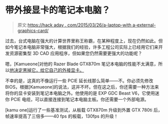 # 带外接显卡的笔记本电脑？

> 原文:[https://hack aday . com/2015/03/26/a-laptop-with a-external-graphics-card/](https://hackaday.com/2015/03/26/a-laptop-with-an-external-graphics-card/)

过去，台式电脑在强大的计算世界里称王称霸，在某种程度上，现在仍然如此。但如今笔记本电脑非常强大，根据我们的经验，许多工程公司实际上已经用它们来开发资源密集型 3D CAD 应用程序，但如果您仍然需要更强大的功能呢？

嗯，[Kamueone]对他的 Razer Blade GTX870m 笔记本电脑的性能不太满意，所以[他决定黑掉它，给它自己的外接显卡。](http://forum.notebookreview.com/threads/razer-blade-egpu-bios-mod-pcie-3-0-lid-mod-power-button-mod.773520/)

不幸的是，这真的不像运行一些 PCIE 延长线那么简单——不。你必须先修改 BIOS，根据[Kamueone]的说法，这并不坏。但在这之后，你还需要一种方法来将你的显卡安装到笔记本电脑之外。他使用的是 EXP GDC Beast V6，它使用迷你 PCIE 电缆，可以直接连接到笔记本电脑主板。你还需要一个外部电源。

[kamu one]运行了一些基准测试，从板载 GTX870m 升级到外置 GTX 780ti 后，帧速率提高了三倍多——40 fps 的板载，130fps 的升级！